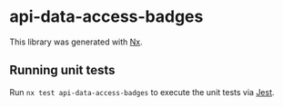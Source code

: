 # api-data-access-badges

This library was generated with [Nx](https://nx.dev).

## Running unit tests

Run `nx test api-data-access-badges` to execute the unit tests via [Jest](https://jestjs.io).
